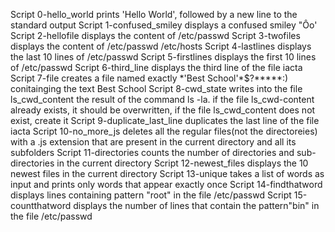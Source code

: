 Script 0-hello_world prints 'Hello World', followed by a new line to the standard output
Script 1-confused_smiley displays a confused smiley "Ôo'
Script 2-hellofile displays the content of /etc/passwd
Script 3-twofiles displays the content of /etc/passwd /etc/hosts
Script 4-lastlines displays the last 10 lines of /etc/passwd
Script 5-firstlines displays the first 10 lines of /etc/passwd
Script 6-third_line displays the third line of the file iacta
Script 7-file creates a file named exactly \*\'Best School\'\*$\?\*\*\*\*\*:) conitainging the text Best School
Script 8-cwd_state writes into the file ls_cwd_content the result of the command ls -la. if the file ls_cwd-content already exists, it should be overwritten, if the file ls_cwd_content does not exist, create it
Script 9-duplicate_last_line duplicates the last line of the file iacta
Script 10-no_more_js deletes all the regular files(not the directoreies) with a .js extension that are present in the current directory and all its subfolders
Script 11-directories counts the number of directories and sub-directories in the current directory
Script 12-newest_files displays the 10 newest files in the current directory
Script 13-unique takes a list of words as input and prints only words that appear exactly once
Script 14-findthatword displays lines containing pattern "root" in the file /etc/passwd
Script 15-countthatword displays the number of lines that contain the pattern"bin" in the file /etc/passwd

